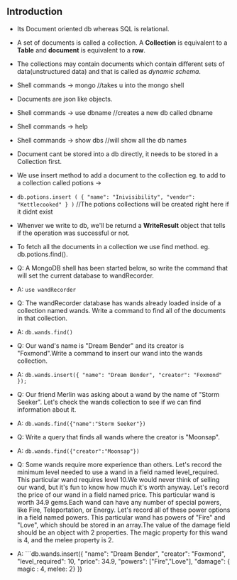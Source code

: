 ## Introduction

* Its Document oriented db whereas SQL is relational.
* A set of documents is called a collection. A **Collection** is equivalent to a **Table** and **document** is equivalent to a **row**.
* The collections may contain documents which contain different sets of data(unstructured data) and that is called as *dynamic schema*.
* Shell commands -> mongo //takes u into the mongo shell
* Documents are json like objects.
* Shell commands -> use dbname //creates a new db called dbname
* Shell commands -> help
* Shell commands -> show dbs //will show all the db names
* Document cant be stored into a db directly, it needs to be stored in a Collection first.
* We use insert method to add a document to the collection eg. to add to a collection called potions ->
* ` db.potions.insert ( { "name": "Inivisibility", "vendor": "Kettlecooked" } ) ` //The potions collections will be created right here if it didnt exist
* Whenver we write to db, we'll be returnd a **WriteResult** object that tells if the operation was successful or not.
* To fetch all the documents in a collection we use find method. eg. db.potions.find().


* Q: A MongoDB shell has been started below, so write the command that will set the current database to wandRecorder.
* A: ` use wandRecorder `
* Q: The wandRecorder database has wands already loaded inside of a collection named wands. Write a command to find all of the documents in that collection.
* A: ` db.wands.find() `
* Q: Our wand's name is "Dream Bender" and its creator is "Foxmond".Write a command to insert our wand into the wands collection.
* A: ` db.wands.insert({ "name": "Dream Bender", "creator": "Foxmond" }); `
* Q: Our friend Merlin was asking about a wand by the name of "Storm Seeker". Let's check the wands collection to see if we can find information about it.
* A: ` db.wands.find({"name":"Storm Seeker"}) ` 
* Q: Write a query that finds all wands where the creator is "Moonsap".
* A: ` db.wands.find({"creator":"Moonsap"}) `
* Q: Some wands require more experience than others. Let's record the minimum level needed to use a wand in a field named level_required. This particular wand requires level 10.We would never think of selling our wand, but it's fun to know how much it's worth anyway. Let's record the price of our wand in a field named price. This particular wand is worth 34.9 gems.Each wand can have any number of special powers, like Fire, Teleportation, or Energy. Let's record all of these power options in a field named powers. This particular wand has powers of "Fire" and "Love", which should be stored in an array.The value of the damage field should be an object with 2 properties. The magic property for this wand is 4, and the melee property is 2.
* A: ```db.wands.insert({
  "name": "Dream Bender",
  "creator": "Foxmond",
  "level_required": 10,
  "price": 34.9,
  "powers": ["Fire","Love"],
  "damage": { magic : 4, melee: 2} })
  ``` 
